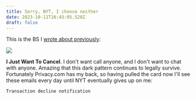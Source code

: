 ```yaml
---
title: Sorry, NYT, I choose neither
date: 2023-10-11T16:43:05.520Z
draft: false
---
```

This is the BS I [wrote about previously](/posts/the-subscription-renewal-drill/):

![](/img/nyt_cancel.png)



**I Just Want To Cancel**. I don't want call anyone, and I don't want to chat with anyone. Amazing that this dark pattern continues to legally survive. Fortunately Privacy.com has my back, so having pulled the card now I'll see these emails every day until NYT eventually gives up on me:

`Transaction decline notification`